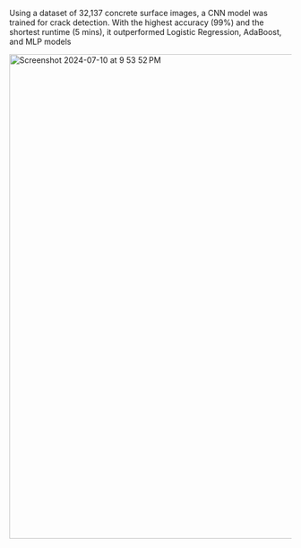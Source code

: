 Using a dataset of 32,137 concrete surface images, a CNN model was trained for crack detection. With the highest accuracy (99%) and the shortest runtime (5 mins), it outperformed Logistic Regression, AdaBoost, and MLP models


<img width="863" alt="Screenshot 2024-07-10 at 9 53 52 PM" src="https://github.com/Haiyan-Zhao/Presentation-for-Visual-Crack-Inspection-and-Detection-Project/assets/144730486/9d90cfbc-032f-4cb3-a63a-db0e23e2103f">
